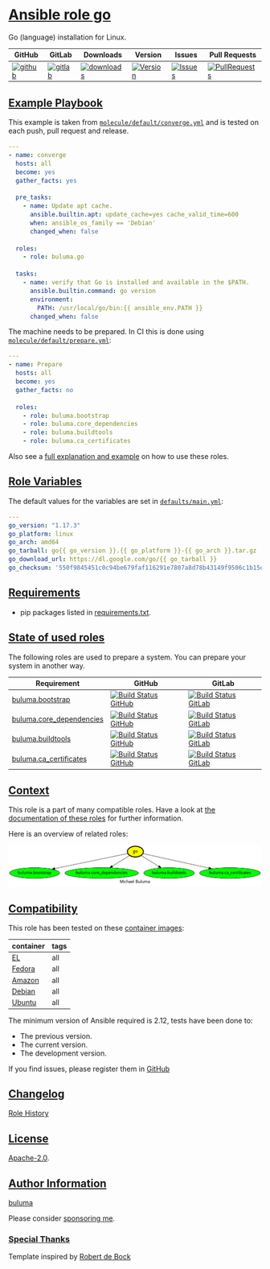 # [Ansible role go](#go)

Go (language) installation for Linux.

|GitHub|GitLab|Downloads|Version|Issues|Pull Requests|
|------|------|-------|-------|------|-------------|
|[![github](https://github.com/buluma/ansible-role-go/workflows/Ansible%20Molecule/badge.svg)](https://github.com/buluma/ansible-role-go/actions)|[![gitlab](https://gitlab.com/shadowwalker/ansible-role-go/badges/master/pipeline.svg)](https://gitlab.com/shadowwalker/ansible-role-go)|[![downloads](https://img.shields.io/ansible/role/d/4721)](https://galaxy.ansible.com/buluma/go)|[![Version](https://img.shields.io/github/release/buluma/ansible-role-go.svg)](https://github.com/buluma/ansible-role-go/releases/)|[![Issues](https://img.shields.io/github/issues/buluma/ansible-role-go.svg)](https://github.com/buluma/ansible-role-go/issues/)|[![PullRequests](https://img.shields.io/github/issues-pr-closed-raw/buluma/ansible-role-go.svg)](https://github.com/buluma/ansible-role-go/pulls/)|

## [Example Playbook](#example-playbook)

This example is taken from [`molecule/default/converge.yml`](https://github.com/buluma/ansible-role-go/blob/master/molecule/default/converge.yml) and is tested on each push, pull request and release.

```yaml
---
- name: converge
  hosts: all
  become: yes
  gather_facts: yes

  pre_tasks:
    - name: Update apt cache.
      ansible.builtin.apt: update_cache=yes cache_valid_time=600
      when: ansible_os_family == 'Debian'
      changed_when: false

  roles:
    - role: buluma.go

  tasks:
    - name: verify that Go is installed and available in the $PATH.
      ansible.builtin.command: go version
      environment:
        PATH: /usr/local/go/bin:{{ ansible_env.PATH }}
      changed_when: false
```

The machine needs to be prepared. In CI this is done using [`molecule/default/prepare.yml`](https://github.com/buluma/ansible-role-go/blob/master/molecule/default/prepare.yml):

```yaml
---
- name: Prepare
  hosts: all
  become: yes
  gather_facts: no

  roles:
    - role: buluma.bootstrap
    - role: buluma.core_dependencies
    - role: buluma.buildtools
    - role: buluma.ca_certificates
```

Also see a [full explanation and example](https://buluma.github.io/how-to-use-these-roles.html) on how to use these roles.

## [Role Variables](#role-variables)

The default values for the variables are set in [`defaults/main.yml`](https://github.com/buluma/ansible-role-go/blob/master/defaults/main.yml):

```yaml
---
go_version: "1.17.3"
go_platform: linux
go_arch: amd64
go_tarball: go{{ go_version }}.{{ go_platform }}-{{ go_arch }}.tar.gz
go_download_url: https://dl.google.com/go/{{ go_tarball }}
go_checksum: '550f9845451c0c94be679faf116291e7807a8d78b43149f9506c1b15eb89008c'
```

## [Requirements](#requirements)

- pip packages listed in [requirements.txt](https://github.com/buluma/ansible-role-go/blob/master/requirements.txt).

## [State of used roles](#state-of-used-roles)

The following roles are used to prepare a system. You can prepare your system in another way.

| Requirement | GitHub | GitLab |
|-------------|--------|--------|
|[buluma.bootstrap](https://galaxy.ansible.com/buluma/bootstrap)|[![Build Status GitHub](https://github.com/buluma/ansible-role-bootstrap/workflows/Ansible%20Molecule/badge.svg)](https://github.com/buluma/ansible-role-bootstrap/actions)|[![Build Status GitLab](https://gitlab.com/shadowwalker/ansible-role-bootstrap/badges/master/pipeline.svg)](https://gitlab.com/shadowwalker/ansible-role-bootstrap)|
|[buluma.core_dependencies](https://galaxy.ansible.com/buluma/core_dependencies)|[![Build Status GitHub](https://github.com/buluma/ansible-role-core_dependencies/workflows/Ansible%20Molecule/badge.svg)](https://github.com/buluma/ansible-role-core_dependencies/actions)|[![Build Status GitLab](https://gitlab.com/shadowwalker/ansible-role-core_dependencies/badges/master/pipeline.svg)](https://gitlab.com/shadowwalker/ansible-role-core_dependencies)|
|[buluma.buildtools](https://galaxy.ansible.com/buluma/buildtools)|[![Build Status GitHub](https://github.com/buluma/ansible-role-buildtools/workflows/Ansible%20Molecule/badge.svg)](https://github.com/buluma/ansible-role-buildtools/actions)|[![Build Status GitLab](https://gitlab.com/shadowwalker/ansible-role-buildtools/badges/master/pipeline.svg)](https://gitlab.com/shadowwalker/ansible-role-buildtools)|
|[buluma.ca_certificates](https://galaxy.ansible.com/buluma/ca_certificates)|[![Build Status GitHub](https://github.com/buluma/ansible-role-ca_certificates/workflows/Ansible%20Molecule/badge.svg)](https://github.com/buluma/ansible-role-ca_certificates/actions)|[![Build Status GitLab](https://gitlab.com/shadowwalker/ansible-role-ca_certificates/badges/master/pipeline.svg)](https://gitlab.com/shadowwalker/ansible-role-ca_certificates)|

## [Context](#context)

This role is a part of many compatible roles. Have a look at [the documentation of these roles](https://buluma.github.io/) for further information.

Here is an overview of related roles:

![dependencies](https://raw.githubusercontent.com/buluma/ansible-role-go/png/requirements.png "Dependencies")

## [Compatibility](#compatibility)

This role has been tested on these [container images](https://hub.docker.com/u/buluma):

|container|tags|
|---------|----|
|[EL](https://hub.docker.com/repository/docker/buluma/enterpriselinux/general)|all|
|[Fedora](https://hub.docker.com/repository/docker/buluma/fedora/general)|all|
|[Amazon](https://hub.docker.com/repository/docker/buluma/amazonlinux/general)|all|
|[Debian](https://hub.docker.com/repository/docker/buluma/debian/general)|all|
|[Ubuntu](https://hub.docker.com/repository/docker/buluma/ubuntu/general)|all|

The minimum version of Ansible required is 2.12, tests have been done to:

- The previous version.
- The current version.
- The development version.

If you find issues, please register them in [GitHub](https://github.com/buluma/ansible-role-go/issues)

## [Changelog](#changelog)

[Role History](https://github.com/buluma/ansible-role-go/blob/master/CHANGELOG.md)

## [License](#license)

[Apache-2.0](https://github.com/buluma/ansible-role-go/blob/master/LICENSE).

## [Author Information](#author-information)

[buluma](https://buluma.github.io/)

Please consider [sponsoring me](https://github.com/sponsors/buluma).

### [Special Thanks](#special-thanks)

Template inspired by [Robert de Bock](https://github.com/robertdebock)
